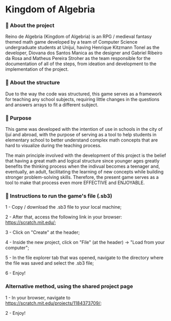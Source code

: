 # Kingdom of Algebria

### 🚀 About the project
Reino de Algebria (Kingdom of Algebria) is an RPG / medieval fantasy themed math game developed by a team of Computer Science undergraduate students at Unijuí, having Henrique Kitzmann Tonel as the developer, Diovana dos Santos Manica as the designer and Gabriel Ribeiro da Rosa and Matheus Pereira Stroher as the team responsible for the documentation of all of the steps, from ideation and development to the implementation of the project.

### 🧬 About the structure
Due to the way the code was structured, this game serves as a framework for teaching any school subjects, requiring little changes in the questions and answers arrays to fit a different subject.

### 🎯 Purpose
This game was developed with the intention of use in schools in the city of Ijuí and abroad, with the purpose of serving as a tool to help students in elementary school to better understand complex math concepts that are hard to visualize during the teaching process.

The main principle involved with the development of this project is the belief that having a great math and logical structure since younger ages greatly benefits the thinking process when the indivual becomes a teenager and, eventually, an adult, facilitating the learning of new concepts while building stronger problem-solving skills. Therefore, the present game serves as a tool to make that process even more EFFECTIVE and ENJOYABLE.

### 📝 Instructions to run the game's file (.sb3)

1 - Copy / download the .sb3 file to your local machine;

2 - After that, access the following link in your browser: https://scratch.mit.edu/;

3 - Click on "Create" at the header;

4 - Inside the new project, click on "File" (at the header) -> "Load from your computer";

5 - In the file explorer tab that was opened, navigate to the directory where the file was saved and select the .sb3 file;

6 - Enjoy!

### Alternative method, using the shared project page

1 - In your browser, navigate to https://scratch.mit.edu/projects/1184373709/;

2 - Enjoy!
